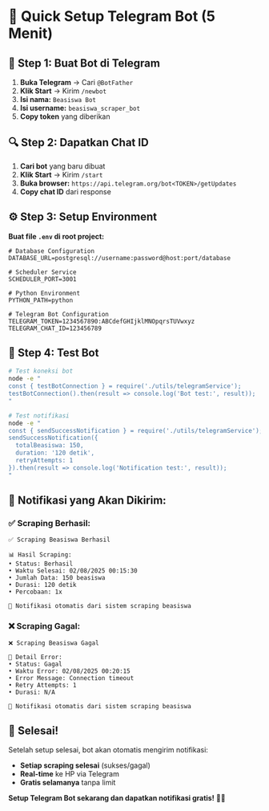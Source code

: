 # 🚀 Quick Setup Telegram Bot (5 Menit)

## 📱 **Step 1: Buat Bot di Telegram**

1. **Buka Telegram** → Cari `@BotFather`
2. **Klik Start** → Kirim `/newbot`
3. **Isi nama:** `Beasiswa Bot`
4. **Isi username:** `beasiswa_scraper_bot`
5. **Copy token** yang diberikan

## 🔍 **Step 2: Dapatkan Chat ID**

1. **Cari bot** yang baru dibuat
2. **Klik Start** → Kirim `/start`
3. **Buka browser:** `https://api.telegram.org/bot<TOKEN>/getUpdates`
4. **Copy chat ID** dari response

## ⚙️ **Step 3: Setup Environment**

**Buat file `.env` di root project:**

```env
# Database Configuration
DATABASE_URL=postgresql://username:password@host:port/database

# Scheduler Service
SCHEDULER_PORT=3001

# Python Environment
PYTHON_PATH=python

# Telegram Bot Configuration
TELEGRAM_TOKEN=1234567890:ABCdefGHIjklMNOpqrsTUVwxyz
TELEGRAM_CHAT_ID=123456789
```

## 🧪 **Step 4: Test Bot**

```bash
# Test koneksi bot
node -e "
const { testBotConnection } = require('./utils/telegramService');
testBotConnection().then(result => console.log('Bot test:', result));
"

# Test notifikasi
node -e "
const { sendSuccessNotification } = require('./utils/telegramService');
sendSuccessNotification({
  totalBeasiswa: 150,
  duration: '120 detik',
  retryAttempts: 1
}).then(result => console.log('Notification test:', result));
"
```

## 🎯 **Notifikasi yang Akan Dikirim:**

### ✅ **Scraping Berhasil:**
```
✅ Scraping Beasiswa Berhasil

📊 Hasil Scraping:
• Status: Berhasil
• Waktu Selesai: 02/08/2025 00:15:30
• Jumlah Data: 150 beasiswa
• Durasi: 120 detik
• Percobaan: 1x

🤖 Notifikasi otomatis dari sistem scraping beasiswa
```

### ❌ **Scraping Gagal:**
```
❌ Scraping Beasiswa Gagal

🚨 Detail Error:
• Status: Gagal
• Waktu Error: 02/08/2025 00:20:15
• Error Message: Connection timeout
• Retry Attempts: 1
• Durasi: N/A

🤖 Notifikasi otomatis dari sistem scraping beasiswa
```

## 🎉 **Selesai!**

Setelah setup selesai, bot akan otomatis mengirim notifikasi:
- **Setiap scraping selesai** (sukses/gagal)
- **Real-time** ke HP via Telegram
- **Gratis selamanya** tanpa limit

**Setup Telegram Bot sekarang dan dapatkan notifikasi gratis!** 🤖✨ 